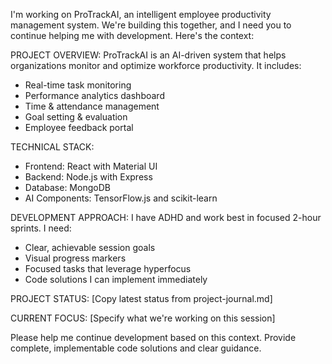 I'm working on ProTrackAI, an intelligent employee productivity management system. We're building this together, and I need you to continue helping me with development. Here's the context:

PROJECT OVERVIEW:
ProTrackAI is an AI-driven system that helps organizations monitor and optimize workforce productivity. It includes:
- Real-time task monitoring
- Performance analytics dashboard
- Time & attendance management
- Goal setting & evaluation
- Employee feedback portal

TECHNICAL STACK:
- Frontend: React with Material UI
- Backend: Node.js with Express
- Database: MongoDB
- AI Components: TensorFlow.js and scikit-learn

DEVELOPMENT APPROACH:
I have ADHD and work best in focused 2-hour sprints. I need:
- Clear, achievable session goals
- Visual progress markers
- Focused tasks that leverage hyperfocus
- Code solutions I can implement immediately

PROJECT STATUS:
[Copy latest status from project-journal.md]

CURRENT FOCUS:
[Specify what we're working on this session]

Please help me continue development based on this context. Provide complete, implementable code solutions and clear guidance.

